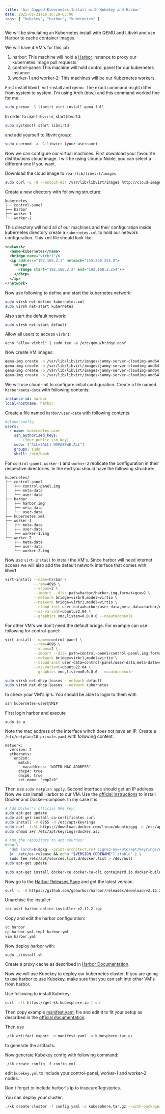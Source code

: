 ```yaml
---
title: 'Air Gapped Kubernetes Install with Kubekey and Harbor'
date: 2025-01-21T16:16:29+03:00
tags: [ "kubekey", "harbor", "kubernetes" ]
---
```


We will be simulating an Kubernetes install with QEMU and Libvirt and use 
Harbor to cache container images.

We will have 4 VM's for this job

1. harbor: This machine will hold a [Harbor](https://goharbor.io/) instance to
proxy our kubernetes image pull requests.
2. control-panel: This machine will hold control panel for our kubernetes
instance.
3. worker-1 and worker-2: This machines will be our Kubernetes workers.

First install libvirt, virt-install and qemu. The exact command might differ
from system to system. I'm using Arch (btw.) and this command worked fine for
me:

```bash
sudo pacman -S libvirt virt-install qemu-full
```

In order to use `libvirtd`, start libvirtd:

```bash
sudo systemctl start libvirtd
```

and add yourself to libvirt group:

```bash
sudo usermod -a -G libvirt (your username)
```

Now we can configure our virtual machines. First download your favourite 
distributions cloud image. I will be using Ubuntu Noble, you can select a 
different one if you want.

Download the cloud image to `/var/lib/libvirt/images`

```bash
sudo curl -L -O --output-dir /var/lib/libvirt/images http://cloud-images.ubuntu.com/jammy/current/jammy-server-cloudimg-amd64.img
```

Create a new directory with following structure:

```
kubernetes
├── control-panel
├── harbor
├── worker-1
└── worker-2
```

This directory will hold all of our machines and their configuration inside 
kubernetes directory create a `kubernetes.xml` to hold our network configuration.
This xml file should look like:

```xml
<network>
  <name>kubernetes</name>
  <bridge name="virbr1"/>
  <ip address="192.168.2.1" netmask="255.255.255.0">
    <dhcp>
      <range start="192.168.2.2" end="192.168.2.254"/>
    </dhcp>
  </ip>
</network>
```

Now use following to define and start the kubernetes network:

```bash
sudo virsh net-define kubernetes.xml
sudo virsh net-start kubernetes
```

Also start the default network:

```bash
sudo virsh net-start default
```

Allow all users to access `virbr1`:

```
echo "allow virbr1" | sudo tee -a /etc/qemu/bridge.conf
```

Now create VM images:

```bash
qemu-img create -b /var/lib/libvirt/images/jammy-server-cloudimg-amd64.img -f qcow2 -F qcow2 harbor/harbor.img 20G
qemu-img create -b /var/lib/libvirt/images/jammy-server-cloudimg-amd64.img -f qcow2 -F qcow2 control-panel/control-panel.img 20G
qemu-img create -b /var/lib/libvirt/images/jammy-server-cloudimg-amd64.img -f qcow2 -F qcow2 worker-1/worker-1.img 20G
qemu-img create -b /var/lib/libvirt/images/jammy-server-cloudimg-amd64.img -f qcow2 -F qcow2 worker-2/worker-2.img 20G
```

We will use cloud-init to configure initial configuration. Create a file named 
`harbor/meta-data` with following contents:

```yaml
instance-id: harbor
local-hostname: harbor
```

Create a file named `harbor/user-data` with following contents:

```yaml
#cloud-config
users:
  - name: kubernetes-user
    ssh_authorized_keys:
      - (Your public ssh key)
    sudo: ["ALL=(ALL) NOPASSWD:ALL"]
    groups: sudo
    shell: /bin/bash
```

For `control-panel`, `worker-1` and `worker-2` replicate the configuration in
their respective directories. In the end you should have the following 
structure:

```
kubernetes/
├── control-panel
│   ├── control-panel.img
│   ├── meta-data
│   └── user-data
├── harbor
│   ├── harbor.img
│   ├── meta-data
│   └── user-data
├── kubernetes.xml
├── worker-1
│   ├── meta-data
│   ├── user-data
│   └── worker-1.img
└── worker-2
    ├── meta-data
    ├── user-data
    └── worker-2.img
```

Now use `virt-install` to install the VM's. Since harbor will need internet 
access we will also add the default network interface that comes with libvirt:

```bash
virt-install --name=harbor \
             --ram=4096 \
             --vcpus=2 \
             --import --disk path=harbor/harbor.img,format=qcow2 \
             --network bridge=virbr0,model=virtio \
             --network bridge=virbr1,model=virtio \
             --cloud-init user-data=harbor/user-data,meta-data=harbor/meta-data \
             --os-variant=ubuntu22.04 \
             --graphics vnc,listen=0.0.0.0 --noautoconsole
```

For other VM's we don't need the default bridge. For example can use following
for control-panel:

```bash
virt-install --name=control-panel \
             --ram=4096 \
             --vcpus=2 \
             --import --disk path=control-panel/control-panel.img,format=qcow2 \
             --network bridge=virbr1,model=virtio \
             --cloud-init user-data=control-panel/user-data,meta-data=control-panel/meta-data \
             --os-variant=ubuntu22.04 \
             --graphics vnc,listen=0.0.0.0 --noautoconsole
```

```bash
sudo virsh net-dhcp-leases --network default
sudo virsh net-dhcp-leases --network kubernetes
```

to check your VM's ip's. You should be able to login to them with

```bash
ssh kubernetes-user@VMIP
```

First login harbor and execute

```
sudo ip a
```

Note the mac address of the interface wihch does not have an IP. Create a 
`/etc/netplan/10-private.yaml` with following content:

```
network:
  version: 2
  ethernets:
    enp2s0:
      match:
        macaddress: "NOTED MAC ADDRESS"
      dhcp4: true
      dhcp6: true
      set-name: "enp2s0"
```

Then use `sudo netplan apply`. Second interface should get an IP address. Now 
we can install Harbor to our VM. Use the [official instructions](https://docs.docker.com/engine/install/ubuntu/)
to install Docker and Docker-compose. In my case it is:

```bash
# Add Docker's official GPG key:
sudo apt-get update
sudo apt-get install ca-certificates curl
sudo install -m 0755 -d /etc/apt/keyrings
sudo curl -fsSL https://download.docker.com/linux/ubuntu/gpg -o /etc/apt/keyrings/docker.asc
sudo chmod a+r /etc/apt/keyrings/docker.asc

# Add the repository to Apt sources:
echo \
  "deb [arch=$(dpkg --print-architecture) signed-by=/etc/apt/keyrings/docker.asc] https://download.docker.com/linux/ubuntu \
  $(. /etc/os-release && echo "$VERSION_CODENAME") stable" | \
  sudo tee /etc/apt/sources.list.d/docker.list > /dev/null
sudo apt-get update

sudo apt-get install docker-ce docker-ce-cli containerd.io docker-buildx-plugin docker-compose-plugin
```

Now go to the [Harbor Releases Page](https://github.com/goharbor/harbor/releases)
and get the latest version.

```bash
curl -L -O https://github.com/goharbor/harbor/releases/download/v2.12.2/harbor-online-installer-v2.12.2.tgz
```

Unarchive the installer

```bash
tar xvzf harbor-online-installer-v2.12.2.tgz
```

Copy and edit the harbor configuration:

```bash
cd harbor
cp harbor.yml.tmpl harbor.yml
vim harbor.yml
```

Now deploy harbor with:

```
sudo ./install.sh
```

Create a proxy cache as described in [Harbor Documentation](https://goharbor.io/docs/2.1.0/administration/configure-proxy-cache/).

Now we will use Kubekey to deploy our kubernetes cluster. If you are going to 
use harbor to use Kubekey, make sure that you can ssh into other VM's from harbor.

Use following to install Kubekey:

```bash
curl -sfL https://get-kk.kubesphere.io | sh -
```

Then copy example [manifest.yaml](https://github.com/kubesphere/kubekey/blob/master/docs/manifest-example.md)
file and edit it to fit your setup as described in the [official documentation](https://kubesphere.io/docs/v3.4/installing-on-linux/introduction/air-gapped-installation/).

Then use

```bash
./kk artifact export -m manifest.yaml -o kubesphere.tar.gz
```

to generate the artifacts.

Now generate Kubekey config with following command:

```
./kk create config -f config.yml
```

edit `kubekey.yml` to include your control-panel, worker-1 and worker-2 nodes.

Don't forget to include harbor's ip to insecureRegisteries.

You can deploy your cluster:

```bash
./kk create cluster -f config.yaml -a kubesphere.tar.gz --with-packages
```

